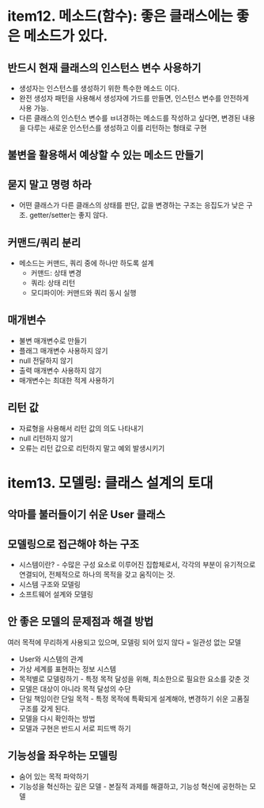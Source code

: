 # item12. 메소드(함수): 좋은 클래스에는 좋은 메소드가 있다.
## 반드시 현재 클래스의 인스턴스 변수 사용하기
- 생성자는 인스턴스를 생성하기 위한 특수한 메소드 이다.
- 완전 생성자 패턴을 사용해서 생성자에 가드를 만들면, 인스턴스 변수를 안전하게 사용 가능.
- 다른 클래스의 인스턴스 변수를 ㅂ녀경하는 메소드를 작성하고 싶다면, 변경된 내용을 다루는 새로운 인스턴스를 생성하고 이를 리턴하는 형태로 구현
## 불변을 활용해서 예상할 수 있는 메소드 만들기
## 묻지 말고 명령 하라
- 어떤 클래스가 다른 클래스의 상태를 판단, 값을 변경하는 구조는 응집도가 낮은 구조. getter/setter는 좋지 않다.
## 커맨드/쿼리 분리
- 메소드는 커맨드, 쿼리 중에 하나만 하도록 설계
  - 커맨드: 상태 변경
  - 쿼리: 상태 리턴
  - 모디파이어: 커맨드와 쿼리 동시 실행
## 매개변수
- 불변 매개변수로 만들기
- 플래그 매개변수 사용하지 않기
- null 전달하지 않기
- 출력 매개변수 사용하지 않기
- 매개변수는 최대한 적게 사용하기
## 리턴 값
- 자료형을 사용해서 리턴 값의 의도 나타내기
- null 리턴하지 않기
- 오류는 리턴 값으로 리턴하지 말고 예외 발생시키기

# item13. 모델링: 클래스 설계의 토대
## 악마를 불러들이기 쉬운 User 클래스 
## 모델링으로 접근해야 하는 구조
- 시스템이란? - 수많은 구성 요소로 이루어진 집합체로서, 각각의 부분이 유기적으로 연결되어, 전체적으로 하나의 목적을 갖고 움직이는 것.
- 시스템 구조와 모델링
- 소프트웨어 설계와 모델링
## 안 좋은 모델의 문제점과 해결 방법
여러 목적에 무리하게 사용되고 있으며, 모델링 되어 있지 않다 = 일관성 없는 모델

- User와 시스템의 관계
- 가상 세계를 표현하는 정보 시스템
- 목적별로 모델링하기 - 특정 목적 달성을 위해, 최소한으로 필요한 요소를 갖춘 것
- 모델은 대상이 아니라 목적 달성의 수단
- 단일 책임이란 단일 목적 - 특정 목적에 특확되게 설계해야, 변경하기 쉬운 고품질 구조를 갖게 된다.
- 모델을 다시 확인하는 방법
- 모델과 구현은 반드시 서로 피드백 하기
## 기능성을 좌우하는 모델링
- 숨어 있는 목적 파악하기
- 기능성을 혁신하는 깊은 모델 - 본질적 과제를 해결하고, 기능성 혁신에 공헌하는 모델
